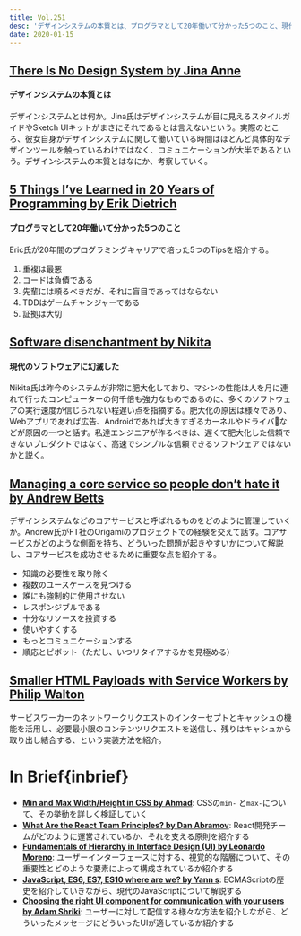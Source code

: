 ```yaml
---
title: Vol.251
desc: 'デザインシステムの本質とは、プログラマとして20年働いて分かった5つのこと、現代のソフトウェアに幻滅した、ほか計11リンク'
date: 2020-01-15
---
```


## [There Is No Design System by Jina Anne](https://24ways.org/2019/there-is-no-design-system/)
#### デザインシステムの本質とは

デザインシステムとは何か。Jina氏はデザインシステムが目に見えるスタイルガイドやSketch UIキットがまさにそれであるとは言えないという。実際のところ、彼女自身がデザインシステムに関して働いている時間はほとんど具体的なデザインツールを触っているわけではなく、コミュニケーションが大半であるという。デザインシステムの本質とはなにか、考察していく。

## [5 Things I’ve Learned in 20 Years of Programming by Erik Dietrich](https://daedtech.com/5-things-ive-learned-in-20-years-of-programming/)
#### プログラマとして20年働いて分かった5つのこと

Eric氏が20年間のプログラミングキャリアで培った5つのTipsを紹介する。

1. 重複は最悪
2. コードは負債である
3. 先輩には頼るべきだが、それに盲目であってはならない
4. TDDはゲームチャンジャーである
5. 証拠は大切

## [Software disenchantment by Nikita](https://tonsky.me/blog/disenchantment/)
#### 現代のソフトウェアに幻滅した

Nikita氏は昨今のシステムが非常に肥大化しており、マシンの性能は人を月に連れて行ったコンピューターの何千倍も強力なものであるのに、多くのソフトウェアの実行速度が信じられない程遅い点を指摘する。肥大化の原因は様々であり、Webアプリであれば広告、Androidであれば大きすぎるカーネルやドライバなどが原因の一つと話す。私達エンジニアが作るべきは、遅くて肥大化した信頼できないプロダクトではなく、高速でシンプルな信頼できるソフトウェアではないかと説く。

## [Managing a core service so people don’t hate it by Andrew Betts](https://trib.tv/2020/01/03/managing-a-core-service-so-people-dont-hate-it/)

デザインシステムなどのコアサービスと呼ばれるものをどのように管理していくか。Andrew氏がFT社のOrigamiのプロジェクトでの経験を交えて話す。コアサービスがどのような側面を持ち、どういった問題が起きやすいかについて解説し、コアサービスを成功させるために重要な点を紹介する。

* 知識の必要性を取り除く
* 複数のユースケースを見つける
* 誰にも強制的に使用させない
* レスポンジブルである
* 十分なリソースを投資する
* 使いやすくする
* もっとコミュニケーションする
* 順応とピボット（ただし、いつリタイアするかを見極める）

## [Smaller HTML Payloads with Service Workers by Philip Walton](https://philipwalton.com/articles/smaller-html-payloads-with-service-workers/)

サービスワーカーのネットワークリクエストのインターセプトとキャッシュの機能を活用し、必要最小限のコンテンツリクエストを送信し、残りはキャシュから取り出し結合する、という実装方法を紹介。

# In Brief{inbrief}
* **[Min and Max Width/Height in CSS by Ahmad](https://ishadeed.com/article/min-max-css/)**: CSSの`min-` と`max-`について、その挙動を詳しく検証していく
* **[What Are the React Team Principles? by Dan Abramov](https://overreacted.io/what-are-the-react-team-principles/)**: React開発チームがどのように運営されているか、それを支える原則を紹介する
* **[Fundamentals of Hierarchy in Interface Design (UI) by Leonardo Moreno](https://medium.com/swlh/fundamentals-of-hierarchy-in-interface-design-ui-ba8e3017dceb)**: ユーザーインターフェースに対する、視覚的な階層について、その重要性とどのような要素によって構成されているか紹介する
* **[JavaScript, ES6, ES7, ES10 where are we? by Yann s](https://medium.com/engineered-publicis-sapient/javascript-es6-es7-es10-where-are-we-8ac044dfd964)**: ECMAScriptの歴史を紹介していきながら、現代のJavaScriptについて解説する
* **[Choosing the right UI component for communication with your users by Adam Shriki](https://medium.com/@adamshriki/choosing-the-right-ui-component-for-communication-with-your-users-523499c39490)**: ユーザーに対して配信する様々な方法を紹介しながら、どういったメッセージにどういったUIが適しているか紹介する

